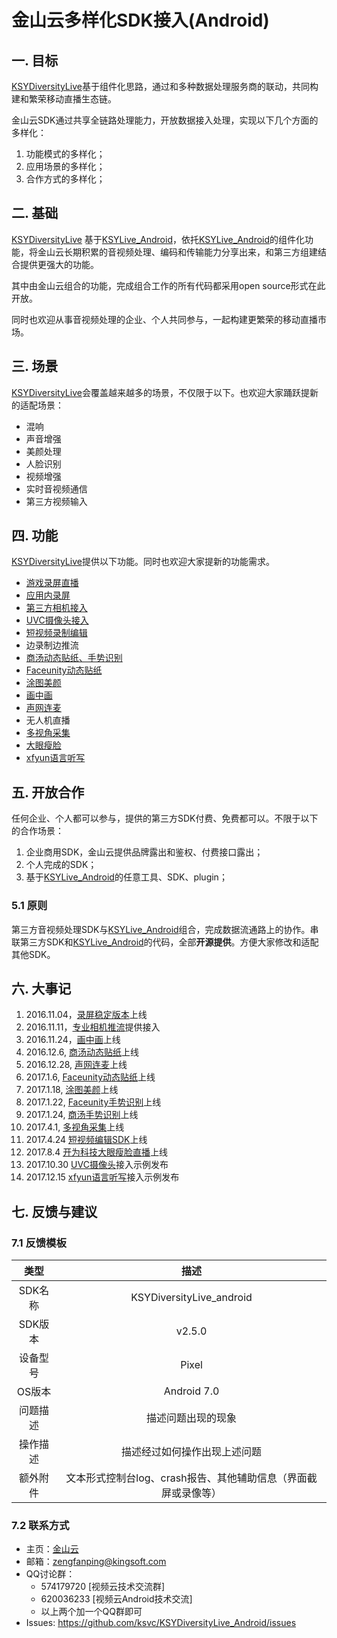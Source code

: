 # 金山云多样化SDK接入(Android)
## 一. 目标
[KSYDiversityLive](https://github.com/ksvc/KSYDiversityLive_Android)基于组件化思路，通过和多种数据处理服务商的联动，共同构建和繁荣移动直播生态链。

金山云SDK通过共享全链路处理能力，开放数据接入处理，实现以下几个方面的多样化：  

1. 功能模式的多样化；
2. 应用场景的多样化；
3. 合作方式的多样化；

## 二. 基础
[KSYDiversityLive](https://github.com/ksvc/KSYDiversityLive_Android) 基于[KSYLive_Android][KSYLive_Android]，依托[KSYLive_Android][KSYLive_Android]的组件化功能，将金山云长期积累的音视频处理、编码和传输能力分享出来，和第三方组建结合提供更强大的功能。

其中由金山云组合的功能，完成组合工作的所有代码都采用open source形式在此开放。

同时也欢迎从事音视频处理的企业、个人共同参与，一起构建更繁荣的移动直播市场。

## 三. 场景
[KSYDiversityLive](https://github.com/ksvc/KSYDiversityLive_Android)会覆盖越来越多的场景，不仅限于以下。也欢迎大家踊跃提新的适配场景：
* 混响
* 声音增强
* 美颜处理
* 人脸识别
* 视频增强
* 实时音视频通信
* 第三方视频输入

## 四. 功能
[KSYDiversityLive](https://github.com/ksvc/KSYDiversityLive_Android)提供以下功能。同时也欢迎大家提新的功能需求。
* [游戏录屏直播](KSYScreenStreamer)
* [应用内录屏](KSYScreenStreamer)
* [第三方相机接入](https://github.com/ksvc/KSYDiversityLive_Android/tree/master/eyemore)
* [UVC摄像头接入](https://github.com/ksvc/KSYDiversityLive_Android/tree/master/KSYUVCStreamerAndroid)
* [短视频录制编辑](https://github.com/ksvc/KSYMediaEditorKit_Android)
* 边录制边推流
* [商汤动态贴纸、手势识别](https://github.com/ksvc/KSYDiversityLive_Android/tree/master/KSYStickerAndroid)
* [Faceunity动态贴纸](KSYFaceunityAndroid)
* [涂图美颜](TuSDK)  
* [画中画](KSYPipStreamerAndroid)
* [声网连麦](Agora)
* 无人机直播
* [多视角采集](MultiPerspective)
* [大眼瘦脸](KSYKiwiAndroid)
* [xfyun语言听写](KSYXFStreamerAndroid)

## 五. 开放合作
任何企业、个人都可以参与，提供的第三方SDK付费、免费都可以。不限于以下的合作场景：

1. 企业商用SDK，金山云提供品牌露出和鉴权、付费接口露出；  
2. 个人完成的SDK；  
3. 基于[KSYLive_Android][KSYLive_Android]的任意工具、SDK、plugin；  

### 5.1 原则
第三方音视频处理SDK与[KSYLive_Android][KSYLive_Android]组合，完成数据流通路上的协作。串联第三方SDK和[KSYLive_Android][KSYLive_Android]的代码，全部**开源提供**。方便大家修改和适配其他SDK。

## 六. 大事记

1. 2016.11.04，[录屏稳定版本](KSYScreenStreamer)上线
2. 2016.11.11，[专业相机推流](eyemore)提供接入
3. 2016.11.24，[画中画](KSYPipStreamerAndroid)上线
4. 2016.12.6, [商汤动态贴纸](KSYStickerAndroid)上线  
5. 2016.12.28, [声网连麦](Agora)上线  
6. 2017.1.6, [Faceunity动态贴纸](KSYFaceunityAndroid)上线  
7. 2017.1.18, [涂图美颜](TuSDK)上线   
8. 2017.1.22, [Faceunity手势识别](KSYFaceunityAndroid)上线   
9. 2017.1.24, [商汤手势识别](KSYStickerAndroid)上线
10. 2017.4.1, [多视角采集](MultiPerspective)上线
11. 2017.4.24 [短视频编辑SDK](https://github.com/ksvc/KSYMediaEditorKit_Android)上线
12. 2017.8.4 [开为科技大眼瘦脸直播](https://github.com/ksvc/KSYDiversityLive_Android/tree/master/KSYKiwiAndroid)上线
13. 2017.10.30 [UVC摄像头](https://github.com/ksvc/KSYDiversityLive_Android/tree/master/KSYUVCStreamerAndroid)接入示例发布
14. 2017.12.15 [xfyun语言听写](https://github.com/ksvc/KSYDiversityLive_Android/tree/master/KSYXFStreamerAndroid)接入示例发布

## 七. 反馈与建议
### 7.1 反馈模板  

|  类型   |                 描述                  |
| :---: | :---------------------------------: |
| SDK名称 |      KSYDiversityLive_android       |
| SDK版本 |               v2.5.0                |
| 设备型号  |               Pixel               |
| OS版本  |               Android 7.0           |
| 问题描述  |              描述问题出现的现象              |
| 操作描述  |           描述经过如何操作出现上述问题            |
| 额外附件  | 文本形式控制台log、crash报告、其他辅助信息（界面截屏或录像等） |

### 7.2 联系方式
- 主页：[金山云](http://v.ksyun.com)
- 邮箱：<zengfanping@kingsoft.com>
- QQ讨论群：
  - 574179720 [视频云技术交流群]
  - 620036233 [视频云Android技术交流]
  - 以上两个加一个QQ群即可   
- Issues: <https://github.com/ksvc/KSYDiversityLive_Android/issues>

[KSYLive_Android]:https://github.com/ksvc/KSYLive_Android
